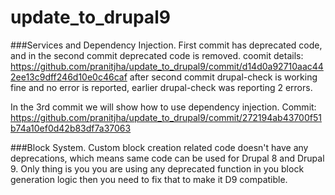 # update_to_drupal9
###Services and Dependency Injection.
First commit has deprecated code, and in the second commit deprecated code is removed.
coomit details: https://github.com/pranitjha/update_to_drupal9/commit/d14d0a92710aac442ee13c9dff246d10e0c46caf
after second commit drupal-check is working fine and no error is reported, earlier drupal-check was reporting 2 errors.

In the 3rd commit we will show how to use dependency injection.
Commit: https://github.com/pranitjha/update_to_drupal9/commit/272194ab43700f51b74a10ef0d42b83df7a37063

###Block System.
Custom block creation related code doesn't have any deprecations, which means same code can be used for Drupal 8 and Drupal 9.
Only thing is you you are using any deprecated function in you block generation logic then you need to fix that to make it D9 compatible.

